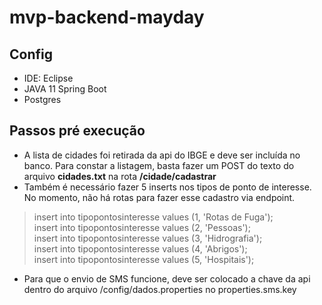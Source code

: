 # mvp-backend-mayday
## Config
- IDE: Eclipse
- JAVA 11 Spring Boot 
- Postgres
## Passos pré execução
- A lista de cidades foi retirada da api do IBGE e deve ser incluída no banco. Para constar a listagem, basta fazer um POST do texto do arquivo **cidades.txt** na rota **/cidade/cadastrar**
- Também é necessário fazer 5 inserts nos tipos de ponto de interesse. No momento, não há rotas para fazer esse cadastro via endpoint.
> insert into tipopontosinteresse values (1, 'Rotas de Fuga'); 
> <br>
> insert into tipopontosinteresse values (2, 'Pessoas'); 
> <br>
> insert into tipopontosinteresse values (3, 'Hidrografia'); 
> <br>
> insert into tipopontosinteresse values (4, 'Abrigos'); 
> <br>
> insert into tipopontosinteresse values (5, 'Hospitais');
- Para que o envio de SMS funcione, deve ser colocado a chave da api dentro do arquivo /config/dados.properties no properties.sms.key
